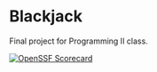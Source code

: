 # Blackjack
Final project for Programming II class.

[![OpenSSF Scorecard](https://api.securityscorecards.dev/projects/github.com/Migue-l/blackjack-game/badge)](https://securityscorecards.dev/viewer/?uri=github.com/Migue-l/blackjack-game)

